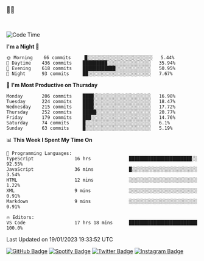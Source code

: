 ### 🤙🍺

<!-- <a href="https://github-readme-stats.vercel.app/api?username=hzak2xx&count_private=true&show_icons=true&theme=dracula">
  <img align="center" src="https://github-readme-stats.vercel.app/api?username=hzak2xx&count_private=true&show_icons=true&theme=dracula" />
</a>
</br> -->
</br>

<!--START_SECTION:waka-->
![Code Time](http://img.shields.io/badge/Code%20Time-2%2C121%20hrs%2057%20mins-blue)

**I'm a Night 🦉** 

```text
🌞 Morning    66 commits     █░░░░░░░░░░░░░░░░░░░░░░░░   5.44% 
🌆 Daytime    436 commits    █████████░░░░░░░░░░░░░░░░   35.94% 
🌃 Evening    618 commits    ████████████░░░░░░░░░░░░░   50.95% 
🌙 Night      93 commits     ██░░░░░░░░░░░░░░░░░░░░░░░   7.67%

```
📅 **I'm Most Productive on Thursday** 

```text
Monday       206 commits    ████░░░░░░░░░░░░░░░░░░░░░   16.98% 
Tuesday      224 commits    ████░░░░░░░░░░░░░░░░░░░░░   18.47% 
Wednesday    215 commits    ████░░░░░░░░░░░░░░░░░░░░░   17.72% 
Thursday     252 commits    █████░░░░░░░░░░░░░░░░░░░░   20.77% 
Friday       179 commits    ███░░░░░░░░░░░░░░░░░░░░░░   14.76% 
Saturday     74 commits     █░░░░░░░░░░░░░░░░░░░░░░░░   6.1% 
Sunday       63 commits     █░░░░░░░░░░░░░░░░░░░░░░░░   5.19%

```


📊 **This Week I Spent My Time On** 

```text
💬 Programming Languages: 
TypeScript               16 hrs              ███████████████████████░░   92.55% 
JavaScript               36 mins             █░░░░░░░░░░░░░░░░░░░░░░░░   3.54% 
HTML                     12 mins             ░░░░░░░░░░░░░░░░░░░░░░░░░   1.22% 
XML                      9 mins              ░░░░░░░░░░░░░░░░░░░░░░░░░   0.91% 
Markdown                 9 mins              ░░░░░░░░░░░░░░░░░░░░░░░░░   0.91%

🔥 Editors: 
VS Code                  17 hrs 18 mins      █████████████████████████   100.0%

```


 Last Updated on 19/01/2023 19:33:52 UTC
<!--END_SECTION:waka-->

[![GitHub Badge](https://img.shields.io/badge/GitHub-100000?style=for-the-badge&logo=github&logoColor=white)](https://github.com/hzak2xx)
[![Spotify Badge](https://img.shields.io/badge/Spotify-1ED760?&style=for-the-badge&logo=spotify&logoColor=white)](https://open.spotify.com/user/uf90s6sbbh75a1mt44clkhkvf)
[![Twitter Badge](https://img.shields.io/badge/Twitter-1DA1F2?style=for-the-badge&logo=twitter&logoColor=white)](https://twitter.com/hzak2xx)
[![Instagram Badge](https://img.shields.io/badge/Instagram-E4405F?style=for-the-badge&logo=instagram&logoColor=white)](https://www.instagram.com/hzak2xx/)
